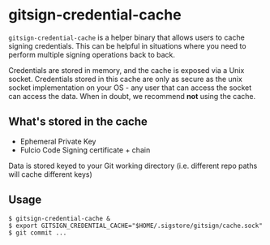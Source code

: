 # gitsign-credential-cache

`gitsign-credential-cache` is a helper binary that allows users to cache signing
credentials. This can be helpful in situations where you need to perform
multiple signing operations back to back.

Credentials are stored in memory, and the cache is exposed via a Unix socket.
Credentials stored in this cache are only as secure as the unix socket
implementation on your OS - any user that can access the socket can access the
data. When in doubt, we recommend **not** using the cache.

## What's stored in the cache

- Ephemeral Private Key
- Fulcio Code Signing certificate + chain

Data is stored keyed to your Git working directory (i.e. different repo paths will cache different keys)

## Usage

```
$ gitsign-credential-cache &
$ export GITSIGN_CREDENTIAL_CACHE="$HOME/.sigstore/gitsign/cache.sock"
$ git commit ...
```
